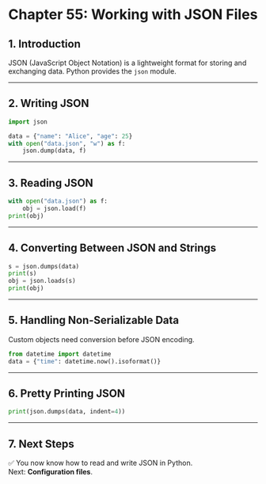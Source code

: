 # Chapter 55: Working with JSON Files

## 1. Introduction
JSON (JavaScript Object Notation) is a lightweight format for storing and exchanging data. Python provides the `json` module.

---

## 2. Writing JSON
```python
import json

data = {"name": "Alice", "age": 25}
with open("data.json", "w") as f:
    json.dump(data, f)
```

---

## 3. Reading JSON
```python
with open("data.json") as f:
    obj = json.load(f)
print(obj)
```

---

## 4. Converting Between JSON and Strings
```python
s = json.dumps(data)
print(s)
obj = json.loads(s)
print(obj)
```

---

## 5. Handling Non-Serializable Data
Custom objects need conversion before JSON encoding.

```python
from datetime import datetime
data = {"time": datetime.now().isoformat()}
```

---

## 6. Pretty Printing JSON
```python
print(json.dumps(data, indent=4))
```

---

## 7. Next Steps
✅ You now know how to read and write JSON in Python.  
Next: **Configuration files**.
